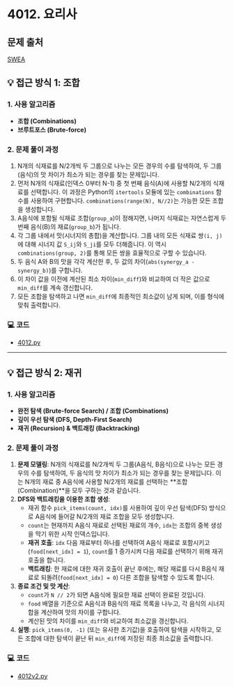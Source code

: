 # 4012. 요리사

## 문제 출처
[SWEA](https://swexpertacademy.com/main/code/problem/problemDetail.do?contestProbId=AWIeUtVakTMDFAVH&categoryId=AWIeUtVakTMDFAVH&categoryType=CODE&problemTitle=4012&orderBy=FIRST_REG_DATETIME&selectCodeLang=ALL&select-1=&pageSize=10&pageIndex=1)

## 💡 접근 방식 1: 조합

### 1. 사용 알고리즘
* **조합 (Combinations)**
* **브루트포스 (Brute-force)**

### 2. 문제 풀이 과정
1.  N개의 식재료를 N/2개씩 두 그룹으로 나누는 모든 경우의 수를 탐색하여, 두 그룹(음식)의 맛 차이가 최소가 되는 경우를 찾는 문제입니다.
2.  먼저 N개의 식재료(인덱스 0부터 N-1) 중 첫 번째 음식(A)에 사용할 N/2개의 식재료를 선택합니다. 이 과정은 Python의 `itertools` 모듈에 있는 `combinations` 함수를 사용하여 구현합니다. `combinations(range(N), N//2)`는 가능한 모든 조합을 생성합니다.
3.  A음식에 포함될 식재료 조합(`group_a`)이 정해지면, 나머지 식재료는 자연스럽게 두 번째 음식(B)의 재료(`group_b`)가 됩니다.
4.  각 그룹 내에서 맛(시너지의 총합)을 계산합니다. 그룹 내의 모든 식재료 쌍`(i, j)`에 대해 시너지 값 `S_ij`와 `S_ji`를 모두 더해줍니다. 이 역시 `combinations(group, 2)`를 통해 모든 쌍을 효율적으로 구할 수 있습니다.
5.  두 음식 A와 B의 맛을 각각 계산한 후, 두 값의 차이(`abs(synergy_a - synergy_b)`)를 구합니다.
6.  이 차이 값을 이전에 계산된 최소 차이(`min_diff`)와 비교하여 더 작은 값으로 `min_diff`를 계속 갱신합니다.
7.  모든 조합을 탐색하고 나면 `min_diff`에 최종적인 최소값이 남게 되며, 이를 형식에 맞춰 출력합니다.

### 💻 코드
* [4012.py](4012.py)

---

## 💡 접근 방식 2: 재귀

### 1. 사용 알고리즘
* **완전 탐색 (Brute-force Search) / 조합 (Combinations)**
* **깊이 우선 탐색 (DFS, Depth-First Search)**
* **재귀 (Recursion) & 백트래킹 (Backtracking)**

### 2. 문제 풀이 과정
1.  **문제 모델링**: N개의 식재료를 N/2개씩 두 그룹(A음식, B음식)으로 나누는 모든 경우의 수를 탐색하여, 두 음식의 맛 차이가 최소가 되는 경우를 찾는 문제입니다. 이는 N개의 재료 중 A음식에 사용할 N/2개의 재료를 선택하는 **조합(Combination)**을 모두 구하는 것과 같습니다.
2.  **DFS와 백트래킹을 이용한 조합 생성**:
    * 재귀 함수 `pick_items(count, idx)`를 사용하여 깊이 우선 탐색(DFS) 방식으로 A음식에 들어갈 N/2개의 재료 조합을 모두 생성합니다.
    * `count`는 현재까지 A음식 재료로 선택된 재료의 개수, `idx`는 조합의 중복 생성을 막기 위한 시작 인덱스입니다.
    * **재귀 호출**: `idx` 다음 재료부터 하나를 선택하여 A음식 재료로 포함시키고(`food[next_idx] = 1`), `count`를 1 증가시켜 다음 재료를 선택하기 위해 재귀 호출을 합니다.
    * **백트래킹**: 한 재료에 대한 재귀 호출이 끝난 후에는, 해당 재료를 다시 B음식 재료로 되돌려(`food[next_idx] = 0`) 다른 조합을 탐색할 수 있도록 합니다.
3.  **종료 조건 및 맛 계산**:
    * `count`가 `N // 2`가 되면 A음식에 필요한 재료 선택이 완료된 것입니다.
    * `food` 배열을 기준으로 A음식과 B음식의 재료 목록을 나누고, 각 음식의 시너지 합을 계산하여 맛의 차이를 구합니다.
    * 계산된 맛의 차이를 `min_diff`와 비교하여 최소값을 갱신합니다.
4.  **실행**: `pick_items(0, -1)` (또는 유사한 초기값)을 호출하여 탐색을 시작하고, 모든 조합에 대한 탐색이 끝난 뒤 `min_diff`에 저장된 최종 최소값을 출력합니다.

### 💻 코드
* [4012v2.py](4012v2.py)
